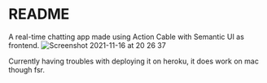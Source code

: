# README

A real-time chatting app made using Action Cable with Semantic UI as frontend.
![Screenshot 2021-11-16 at 20 26 37](https://user-images.githubusercontent.com/41334805/142052234-463d76d6-e396-4270-a81f-75bfdf84fce2.png)

Currently having troubles with deploying it on heroku, it does work on mac though fsr.
